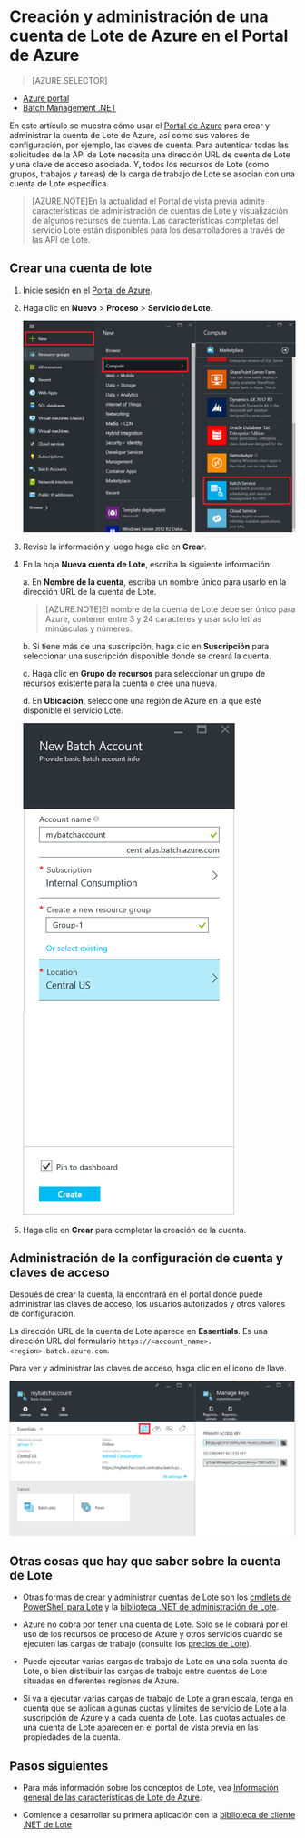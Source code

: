 <properties
	pageTitle="Creación de una cuenta de Lote de Azure | Microsoft Azure"
	description="Aprenda a crear una cuenta de Lote de Azure en el Portal de Azure para ejecutar cargas de trabajo paralelas a gran escala en la nube"
	services="batch"
	documentationCenter=""
	authors="dlepow"
	manager="timlt"
	editor=""/>

<tags
	ms.service="batch"
	ms.workload="big-compute"
	ms.tgt_pltfrm="na"
	ms.devlang="na"
	ms.topic="article"
	ms.date="11/10/2015"
	ms.author="danlep"/>



# Creación y administración de una cuenta de Lote de Azure en el Portal de Azure

> [AZURE.SELECTOR]
- [Azure portal](batch-account-create-portal.md)
- [Batch Management .NET](batch-management-dotnet.md)

En este artículo se muestra cómo usar el [Portal de Azure](https://portal.azure.com) para crear y administrar la cuenta de Lote de Azure, así como sus valores de configuración, por ejemplo, las claves de cuenta. Para autenticar todas las solicitudes de la API de Lote necesita una dirección URL de cuenta de Lote y una clave de acceso asociada. Y, todos los recursos de Lote (como grupos, trabajos y tareas) de la carga de trabajo de Lote se asocian con una cuenta de Lote específica.

>[AZURE.NOTE]En la actualidad el Portal de vista previa admite características de administración de cuentas de Lote y visualización de algunos recursos de cuenta. Las características completas del servicio Lote están disponibles para los desarrolladores a través de las API de Lote.

## Crear una cuenta de lote

1. Inicie sesión en el [Portal de Azure](https://portal.azure.com).

2. Haga clic en **Nuevo** > **Proceso** > **Servicio de Lote**.

	![Lote en Marketplace][marketplace_portal]

3. Revise la información y luego haga clic en **Crear**.

4. En la hoja **Nueva cuenta de Lote**, escriba la siguiente información:

	a. En **Nombre de la cuenta**, escriba un nombre único para usarlo en la dirección URL de la cuenta de Lote.

	>[AZURE.NOTE]El nombre de la cuenta de Lote debe ser único para Azure, contener entre 3 y 24 caracteres y usar solo letras minúsculas y números.

	b. Si tiene más de una suscripción, haga clic en **Suscripción** para seleccionar una suscripción disponible donde se creará la cuenta.

	c. Haga clic en **Grupo de recursos** para seleccionar un grupo de recursos existente para la cuenta o cree una nueva.

	d. En **Ubicación**, seleccione una región de Azure en la que esté disponible el servicio Lote.

	![Crear una cuenta de lote][account_portal]

5. Haga clic en **Crear** para completar la creación de la cuenta.

## Administración de la configuración de cuenta y claves de acceso
Después de crear la cuenta, la encontrará en el portal donde puede administrar las claves de acceso, los usuarios autorizados y otros valores de configuración.

La dirección URL de la cuenta de Lote aparece en **Essentials**. Es una dirección URL del formulario `https://<account_name>.<region>.batch.azure.com`.

Para ver y administrar las claves de acceso, haga clic en el icono de llave.

![Claves de la cuenta de Lote][account_keys]

## Otras cosas que hay que saber sobre la cuenta de Lote

* Otras formas de crear y administrar cuentas de Lote son los [cmdlets de PowerShell para Lote](batch-powershell-cmdlets-get-started.md) y la [biblioteca .NET de administración de Lote](http://www.nuget.org/packages/Microsoft.Azure.Management.Batch/).


* Azure no cobra por tener una cuenta de Lote. Solo se le cobrará por el uso de los recursos de proceso de Azure y otros servicios cuando se ejecuten las cargas de trabajo (consulte los [precios de Lote](https://azure.microsoft.com/pricing/details/batch/)).

* Puede ejecutar varias cargas de trabajo de Lote en una sola cuenta de Lote, o bien distribuir las cargas de trabajo entre cuentas de Lote situadas en diferentes regiones de Azure.

* Si va a ejecutar varias cargas de trabajo de Lote a gran escala, tenga en cuenta que se aplican algunas [cuotas y límites de servicio de Lote](batch-quota-limit.md) a la suscripción de Azure y a cada cuenta de Lote. Las cuotas actuales de una cuenta de Lote aparecen en el portal de vista previa en las propiedades de la cuenta.

## Pasos siguientes

* Para más información sobre los conceptos de Lote, vea [Información general de las características de Lote de Azure](batch-api-basics.md).

* Comience a desarrollar su primera aplicación con la [biblioteca de cliente .NET de Lote](batch-dotnet-get-started.md)

[marketplace_portal]: ./media/batch-account-create-portal/marketplace_batch.PNG
[account_portal]: ./media/batch-account-create-portal/batch_acct_portal.png
[account_keys]: ./media/batch-account-create-portal/account_keys.PNG

<!---HONumber=AcomDC_0114_2016-->
